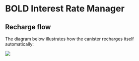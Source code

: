 # BOLD Interest Rate Manager

## Recharge flow

The diagram below illustrates how the canister recharges itself automatically:

![](./assets/Recharge_flow.png)